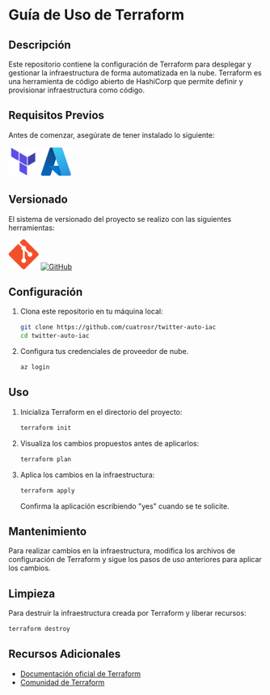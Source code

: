 # Guía de Uso de Terraform

## Descripción

<p>
Este repositorio contiene la configuración de Terraform para desplegar y gestionar la infraestructura de forma automatizada en la nube. Terraform es una herramienta de código abierto de HashiCorp que permite definir y provisionar infraestructura como código.
</p>

## Requisitos Previos

Antes de comenzar, asegúrate de tener instalado lo siguiente:

<div style="text-align: left">
    <p>
        <a href="https://www.terraform.io/downloads.html" target="_blank"> <img alt="Terraform" src="https://raw.githubusercontent.com/devicons/devicon/55609aa5bd817ff167afce0d965585c92040787a/icons/terraform/terraform-original.svg" height="60" width = "60"></a>
        <a href="https://learn.microsoft.com/es-es/cli/azure/install-azure-cli-windows" target="_blank"> <img alt="Azure CLI" src="https://raw.githubusercontent.com/devicons/devicon/55609aa5bd817ff167afce0d965585c92040787a/icons/azure/azure-original.svg" height="60" width = "60"></a>
    </p>
</div>

## Versionado

El sistema de versionado del proyecto se realizo con las siguientes herramientas:

<div style="text-align: left">
    <a href="https://git-scm.com/" target="_blank"> <img src="https://raw.githubusercontent.com/devicons/devicon/2ae2a900d2f041da66e950e4d48052658d850630/icons/git/git-original.svg" height="60" width = "60" alt="Git"></a>
    <a href="https://github.com/" target="_blank"> <img src="https://img.icons8.com/fluency-systems-filled/344/ffffff/github.png" height="60" width = "60" alt="GitHub"></a>
</div>

## Configuración

1. Clona este repositorio en tu máquina local:

   ```bash
   git clone https://github.com/cuatrosr/twitter-auto-iac
   cd twitter-auto-iac
   ```

2. Configura tus credenciales de proveedor de nube.

   ```bash
   az login
   ```

## Uso

1. Inicializa Terraform en el directorio del proyecto:

   ```bash
   terraform init
   ```

2. Visualiza los cambios propuestos antes de aplicarlos:

   ```bash
   terraform plan
   ```

3. Aplica los cambios en la infraestructura:

   ```bash
   terraform apply
   ```

   Confirma la aplicación escribiendo "yes" cuando se te solicite.

## Mantenimiento

Para realizar cambios en la infraestructura, modifica los archivos de configuración de Terraform y sigue los pasos de uso anteriores para aplicar los cambios.

## Limpieza

Para destruir la infraestructura creada por Terraform y liberar recursos:

```bash
terraform destroy
```

## Recursos Adicionales

- [Documentación oficial de Terraform](https://www.terraform.io/docs/index.html)
- [Comunidad de Terraform](https://www.terraform.io/community)
